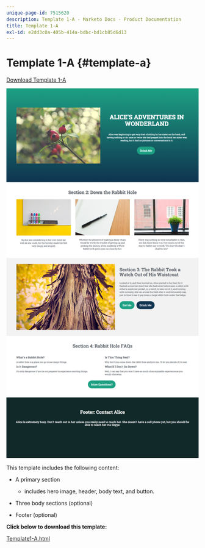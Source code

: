 ```yaml
---
unique-page-id: 7515620
description: Template 1-A - Marketo Docs - Product Documentation
title: Template 1-A
exl-id: e2dd3c0a-405b-414a-bdbc-bd1cb85d6d13
---
```

# Template 1-A {#template-a}

[Download Template 1-A](https://docs.marketo.com/download/attachments/7515620/Template1-A.html?version=3&modificationDate=1432834576000&api=v2)

![](assets/image2015-5-28-10-3a1-3a40.png)

This template includes the following content:

* A primary section

    * includes hero image, header, body text, and button.

* Three body sections (optional)
* Footer (optional)

**Click below to download this template:**

[Template1-A.html](https://docs.marketo.com/download/attachments/7515620/Template1-A.html?version=3&modificationDate=1432834576000&api=v2)

